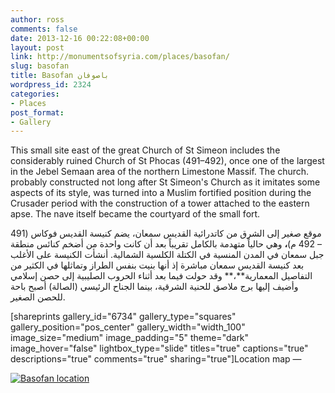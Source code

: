 ```yaml
---
author: ross
comments: false
date: 2013-12-16 00:22:08+00:00
layout: post
link: http://monumentsofsyria.com/places/basofan/
slug: basofan
title: Basofan باصوفان
wordpress_id: 2324
categories:
- Places
post_format:
- Gallery
---
```


This small site east of the great Church of St Simeon includes the considerably ruined Church of St Phocas (491–492), once one of the largest in the Jebel Semaan area of the northern Limestone Massif. The church. probably constructed not long after St Simeon's Church as it imitates some aspects of its style, was turned into a Muslim fortified position during the Crusader period with the construction of a tower attached to the eastern apse. The nave itself became the courtyard of the small fort.


موقع صغير إلى الشرق من كاتدرائية القديس سمعان، يضم كنيسة القديس فوكاس (491 – 492 م)**،** وهي حالياً متهدمة بالكامل تقريباً بعد أن كانت واحدة من أضخم كنائس منطقة جبل سمعان في المدن المنسية في الكتلة الكلسية الشمالية. أنشأت الكنيسة على الأغلب بعد كنيسة القديس سمعان مباشرة إذ أنها بنيت بنفس الطراز وتماثلها في الكثير من التفاصيل المعمارية**،** وقد حولت فيما بعد أثناء الحروب الصليبية إلى حصن إسلامي وأضيف إليها برج ملاصق للحنية الشرقية، بينما الجناح الرئيسي (الصالة) أصبح باحة للحصن الصغير.




[shareprints gallery_id="6734" gallery_type="squares" gallery_position="pos_center" gallery_width="width_100" image_size="medium" image_padding="5" theme="dark" image_hover="false" lightbox_type="slide" titles="true" captions="true" descriptions="true" comments="true" sharing="true"]Location map —

[![Basofan location](http://monumentsofsyria.com/wp/wp-content/uploads/Basofan-location2-150x150.png)](http://monumentsofsyria.com/wp/wp-content/uploads/Basofan-location2.png)


